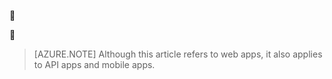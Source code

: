 <!-- not suitable for Mooncake -->


<!-- not suitable for Mooncake -->


> [AZURE.NOTE] Although this article refers to web apps, it also applies to API apps and mobile apps.
